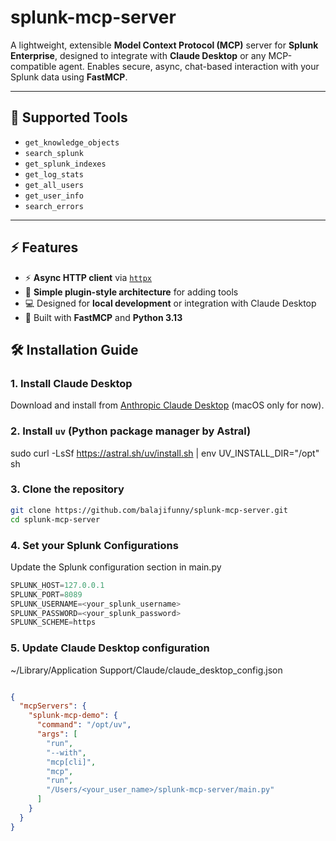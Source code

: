 # splunk-mcp-server

A lightweight, extensible **Model Context Protocol (MCP)** server for **Splunk Enterprise**, designed to integrate with **Claude Desktop** or any MCP-compatible agent. Enables secure, async, chat-based interaction with your Splunk data using **FastMCP**.

---

## 🔧 Supported Tools

- `get_knowledge_objects`
- `search_splunk`
- `get_splunk_indexes`
- `get_log_stats`
- `get_all_users`
- `get_user_info`
- `search_errors`

---

## ⚡ Features

- ⚡ **Async HTTP client** via [`httpx`](https://www.python-httpx.org/)
- 🧩 **Simple plugin-style architecture** for adding tools
- 💻 Designed for **local development** or integration with Claude Desktop
- 🚀 Built with **FastMCP** and **Python 3.13**


## 🛠 Installation Guide

### 1. Install Claude Desktop
Download and install from [Anthropic Claude Desktop](https://www.anthropic.com/index/claude-desktop) (macOS only for now).

### 2. Install `uv` (Python package manager by Astral)

 sudo curl -LsSf https://astral.sh/uv/install.sh | env UV_INSTALL_DIR="/opt" sh

### 3. Clone the repository

```bash
git clone https://github.com/balajifunny/splunk-mcp-server.git
cd splunk-mcp-server

```

### 4. Set your Splunk Configurations

Update the Splunk configuration section in main.py 

```python
SPLUNK_HOST=127.0.0.1
SPLUNK_PORT=8089
SPLUNK_USERNAME=<your_splunk_username>
SPLUNK_PASSWORD=<your_splunk_password>
SPLUNK_SCHEME=https
```

### 5. Update Claude Desktop configuration

~/Library/Application Support/Claude/claude_desktop_config.json

```json

{
  "mcpServers": {
    "splunk-mcp-demo": {
      "command": "/opt/uv",
      "args": [
        "run",
        "--with",
        "mcp[cli]",
        "mcp",
        "run",
        "/Users/<your_user_name>/splunk-mcp-server/main.py"
      ]
    }
  }
}

```